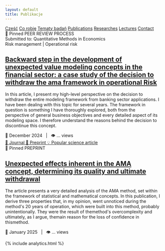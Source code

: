 ```yaml
---
layout: default
title: Publikacje
---
```

<div id="myMenu">
  <a href="/" class="menu-option">Cześć</a>
  <a href="/about" class="menu-option">Co robię</a>
  <a href="/topics" class="menu-option">Tematy badań</a>
  <a href="/publications" class="menu-option">Publications</a>
  <a href="/researches" class="menu-option">Researches</a>
  <a href="/conferences" class="menu-option">Lectures</a>
  <a href="/contact" class="menu-option">Contact</a>
</div>

<div class="square"></div>
<div class="square1"></div>
<div class="square2"></div>
<div class="square-big"></div>



<div class="publications-container">


  
<div class="publication-card">
    <span class="publication-pin">📌 Pinned</span>
    <span class="publication-status status-review">PEER REVIEW PROCESS</span>
    <div class="publication-source">Submitted to: Quantitative Methods in Economics</div>
    <div class="publication-domain">
        <span class="domain-primary">Risk management</span>
        <span class="domain-separator">|</span>
        <span class="domain-secondary">Operational risk</span>
    </div>
    <h2 class="publication-title">
      <a href="{{ site.baseurl }}/publications/oprisk_2024_12_cancellation" class="publication-link">
        Backward step in the development of unexpected value modeling concepts in the financial sector: a
case study of the decision to withdraw the ama framework in operational Risk
      </a>
    </h2>
    <p class="publication-description">In this article, I present my high-level perspective on the decision to withdraw the entire modeling framework from banking sector applications. I have been dealing with this topic for several years. The framework in question is something I have thoroughly explored, both from the perspective of general business objectives and every detailed aspect of its modeling space. I therefore understand the reasons behind the decision to discontinue this concept.</p>
    <div class="publication-meta">📅 December 2024 &nbsp;&nbsp;|&nbsp;&nbsp; 👁️ ... views</div>
    <!-- Dodane linki do zasobów -->
    <div class="publication-resources">
      <a href="https://qme.sggw.edu.pl/article/view/10238" class="resource-link" target="_blank">
        <span class="resource-icon">📰</span> Journal
      </a>
      <a href="https://qme.sggw.edu.pl/article/view/10238/9029" class="resource-link" target="_blank">
        <span class="resource-icon">📄</span> Preprint
      </a>
      <a href="URL_DO_MEDIUM" class="resource-link" target="_blank">
        <span class="resource-icon">💡</span> Popular science article
      </a>
    </div>
</div>



  <div class="publication-card">
    <span class="publication-pin">📌 Pinned</span>
    <span class="publication-status status-review">PREPRINT</span>
    <h2 class="publication-title">
      <a href="{{ site.baseurl }}/publications/2023-12-risk-assessment" class="publication-link">
        Unexpected effects inherent in the AMA concept, determining its quality and ultimate withdrawal
      </a>
    </h2>
    <p class="publication-description">The article presents a very detailed analysis of the AMA method, set within the framework of statistical and
mathematical concepts. In this publication, I derive three properties that, in my opinion, went unnoticed during the
method's 20 years of operation, which were built into this method, probably unintentionally. They were the result of
themethod's overcomplexity and ultimately, as I argue, themain reason for the loss of confidence in thismethod.</p>
    <div class="publication-meta">📅 January 2025 &nbsp;&nbsp;|&nbsp;&nbsp; 👁️ ... views</div>
  </div>
</div>

{% include analytics.html %}
